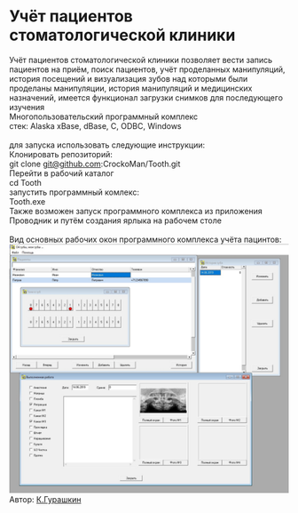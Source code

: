 # Учёт пациентов стоматологической клиники
Учёт пациентов стоматологической клиники позволяет вести запись пациентов на приём, поиск пациентов, учёт проделанных манипуляций, история посещений и визуализация зубов над которыми были проделаны манипуляции, история манипуляций и медицинских назначений, имеется функционал загрузки снимков для последующего изучения</br>
Многопользовательский программный комплекс </br>
стек: Alaska xBase, dBase, C, ODBC, Windows</br></br>
для запуска использовать следующие инструкции:</br>
Клонировать репозиторий:</br>
git clone git@github.com:CrockoMan/Tooth.git</br>
Перейти в рабочий каталог</br>
cd Tooth</br>
запустить программный комлекс:</br>
Tooth.exe</br>
Также возможен запуск программного комплекса из приложения Проводник и путём создания ярлыка на рабочем столе </br></br>
Вид основных рабочих окон программного комплекса учёта пацинтов: </br>
![Desktop](https://github.com/CrockoMan/Tooth/blob/main/Demo.jpg)</br>
 Автор: [К.Гурашкин](<https://github.com/CrockoMan>)
